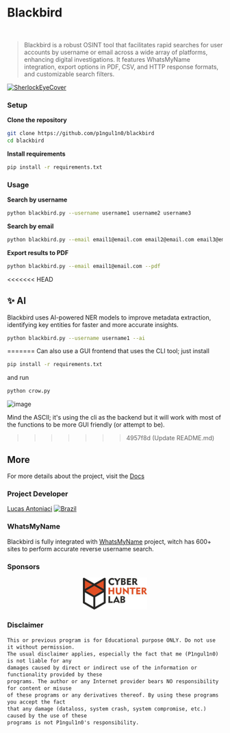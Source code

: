 # Blackbird

<figure><img src="./docs/.gitbook/assets/blackbird_printscreen.png" alt=""><figcaption></figcaption></figure>

> Blackbird is a robust OSINT tool that facilitates rapid searches for user accounts by username or email across a wide array of platforms, enhancing digital investigations. It features WhatsMyName integration, export options in PDF, CSV, and HTTP response formats, and customizable search filters.

[![SherlockEyeCover](./docs/.gitbook/assets/sherlockeye_cover.jpg)](https://sherlockeye.io/)

### Setup

**Clone the repository**

```bash
git clone https://github.com/p1ngul1n0/blackbird
cd blackbird
```

**Install requirements**

```bash
pip install -r requirements.txt
```

### Usage

**Search by username**

```bash
python blackbird.py --username username1 username2 username3
```

**Search by email**

```bash
python blackbird.py --email email1@email.com email2@email.com email3@email.com
```

**Export results to PDF**

```bash
python blackbird.py --email email1@email.com --pdf
```

<<<<<<< HEAD
##  ✨ AI
Blackbird uses AI-powered NER models to improve metadata extraction, identifying key entities for faster and more accurate insights.
```bash
python blackbird.py --username username1 --ai
```

=======
Can also use a GUI frontend that uses the CLI tool; just install

```bash
pip install -r requirements.txt
```

and run 

```bash
python crow.py
```

![image](https://github.com/user-attachments/assets/7ac3cf4c-fc23-4aab-91e9-dd56877f028e)


Mind the ASCII; it's using the cli as the backend but it will work with most of the functions to be more GUI friendly (or attempt to be).

>>>>>>> 4957f8d (Update README.md)
## More
For more details about the project, visit the <a href="https://p1ngul1n0.gitbook.io/blackbird/">Docs</a>

### Project Developer

[Lucas Antoniaci](https://www.linkedin.com/in/lucas-antoniaci/) [![Brazil](https://raw.githubusercontent.com/stevenrskelton/flag-icon/master/png/16/country-4x3/br.png)](https://raw.githubusercontent.com/stevenrskelton/flag-icon/master/png/16/country-4x3/br.png)

### WhatsMyName

Blackbird is fully integrated with [WhatsMyName](https://github.com/WebBreacher/WhatsMyName) project, witch has 600+ sites to perform accurate reverse username search.

### Sponsors

<p align="center">
  <a href="https://site.cyberhunteracademy.com/">
    <img alt="Cyber Hunter Lab" width="150" src="https://raw.githubusercontent.com/p1ngul1n0/src/master/logo_chl.jpg" />
  </a>
</p>


### Disclaimer

```
This or previous program is for Educational purpose ONLY. Do not use it without permission. 
The usual disclaimer applies, especially the fact that me (P1ngul1n0) is not liable for any 
damages caused by direct or indirect use of the information or functionality provided by these 
programs. The author or any Internet provider bears NO responsibility for content or misuse 
of these programs or any derivatives thereof. By using these programs you accept the fact 
that any damage (dataloss, system crash, system compromise, etc.) caused by the use of these 
programs is not P1ngul1n0's responsibility.
```
